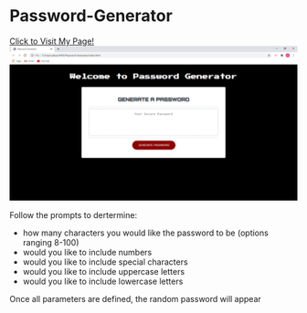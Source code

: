 # Password-Generator
<a href="https://alexemrob.github.io/Password-Generator/">Click to Visit My Page!</a>
<br>
<img src="./assets/images/SSpasGen.png" alt="password generator screenshot">


<p>Follow the prompts to dertermine: <ul><li>how many characters you would like the password to be (options ranging 8-100)</li>
  <li>would you like to include numbers</li>
  <li>would you like to include special characters</li>
  <li>would you like to include uppercase letters</li>
  <li>would you like to include lowercase letters</li></ul></p>
 <p>Once all parameters are defined, the random password will appear</p>
    
